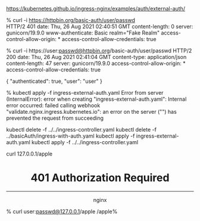 https://kubernetes.github.io/ingress-nginx/examples/auth/external-auth/

% curl -i https://httpbin.org/basic-auth/user/passwd         
HTTP/2 401 
date: Thu, 26 Aug 2021 02:40:51 GMT
content-length: 0
server: gunicorn/19.9.0
www-authenticate: Basic realm="Fake Realm"
access-control-allow-origin: *
access-control-allow-credentials: true

% curl -i https://user:passwd@httpbin.org/basic-auth/user/passwd
HTTP/2 200 
date: Thu, 26 Aug 2021 02:41:04 GMT
content-type: application/json
content-length: 47
server: gunicorn/19.9.0
access-control-allow-origin: *
access-control-allow-credentials: true

{
  "authenticated": true, 
  "user": "user"
}

% kubectl apply -f ingress-external-auth.yaml 
Error from server (InternalError): error when creating "ingress-external-auth.yaml": Internal error occurred: failed calling webhook "validate.nginx.ingress.kubernetes.io": an error on the server ("") has prevented the request from succeeding

kubectl delete -f ../../ingress-controller.yaml
kubectl delete -f ../basicAuth/ingress-with-auth.yaml
kubectl apply -f ingress-external-auth.yaml 
kubectl apply -f ../../ingress-controller.yaml


curl 127.0.0.1/apple                     


<html>
<head><title>401 Authorization Required</title></head>
<body>
<center><h1>401 Authorization Required</h1></center>
<hr><center>nginx</center>
</body>
</html>

% curl user:passwd@127.0.0.1/apple
/apple%                                          